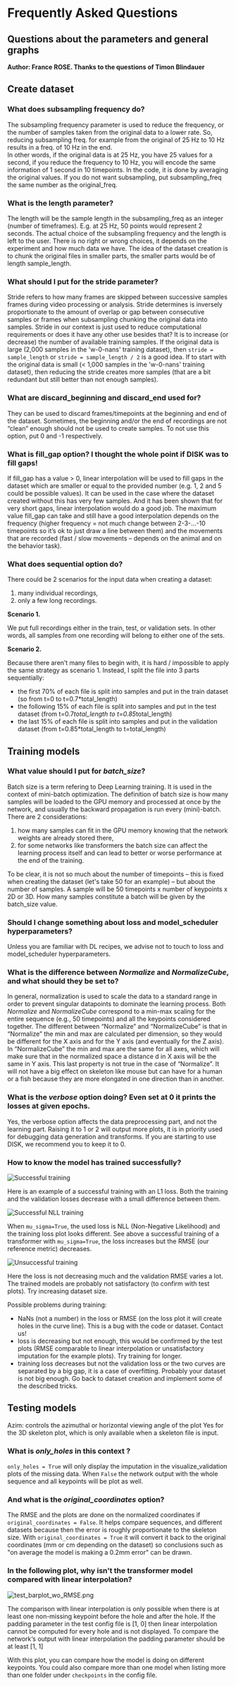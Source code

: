 # Frequently Asked Questions
## Questions about the parameters and general graphs
**Author: France ROSE. Thanks to the questions of Timon Blindauer**

## Create dataset

### What does **subsampling frequency** do?

The subsampling frequency parameter is used to reduce the frequency, or the number of samples taken from the original data to a lower rate. So, reducing subsampling freq. for example from the original of 25 Hz to 10 Hz results in a freq. of 10 Hz in the end.      
In other words, if the original data is at 25 Hz, you have 25 values for a second, if you reduce the frequency to 10 Hz, you will encode the same information of 1 second in 10 timepoints. In the code, it is done by averaging the original values.
If you do not want subsampling, put subsampling_freq the same number as the original_freq.

### What is the **length** parameter?

The length will be the sample length in the subsampling_freq as an integer (number of timeframes).
E.g. at 25 Hz, 50 points would represent 2 seconds. 
The actual choice of the subsampling frequency and the length is left to the user. There is no right or wrong choices, it depends on the experiment and how much data we have. The idea of the dataset creation is to chunk the original files in smaller parts, the smaller parts would be of length sample_length.

### What should I put for the **stride** parameter?

Stride refers to how many frames are skipped between successive samples frames during video processing or analysis. Stride determines is inversely proportionate to the amount of overlap or gap between consecutive samples or frames when subsampling chunking the original data into samples. Stride in our context is just used to reduce computational requirements or does it have any other use besides that? It is to increase (or decrease) the number of available training samples. If the original data is large (2,000 samples in the 'w-0-nans' training dataset), then `stride = sample_length` or `stride = sample_length / 2` is a good idea. If to start with the original data is small (< 1,000 samples in the 'w-0-nans' training dataset), then reducing the stride creates more samples (that are a bit redundant but still better than not enough samples).

### What are **discard_beginning** and **discard_end** used for?

They can be used to discard frames/timepoints at the beginning and end of the dataset.
Sometimes, the beginning and/or the end of recordings are not “clean” enough should not be used to create samples.
To not use this option, put 0 and -1 respectively. 

### What is **fill_gap** option? I thought the whole point if DISK was to fill gaps!

If fill_gap has a value > 0, linear interpolation will be used to fill gaps in the dataset which are smaller or equal to the provided number (e.g. 1, 2 and 5 could be possible values). 
It can be used in the case where the dataset created without this has very few samples. And it has been shown that for very short gaps, linear interpolation would do a good job. The maximum value fill_gap can take and still have a good interpolation depends on the frequency (higher frequency = not much change between 2-3-...-10 timepoints so it’s ok to just draw a line between them) and the movements that are recorded (fast / slow movements – depends on the animal and on the behavior task).

### What does **sequential** option do?

There could be 2 scenarios for the input data when creating a dataset:
1. many individual recordings,
2. only a few long recordings.

**Scenario 1.**

We put full recordings either in the train, test, or validation sets. In other words, all samples from one recording will belong to either one of the sets.

**Scenario 2.**

Because there aren’t many files to begin with, it is hard / impossible to apply the same strategy as scenario 1. Instead, I split the file into 3 parts sequentially:
- the first 70% of each file is split into samples and put in the train dataset (so from t=0 to t=0.7*total_length)
- the following 15% of each file is split into samples and put in the test dataset (from t=0.7*total_length to t=0.85*total_length)
- the last 15% of each file is split into samples and put in the validation dataset (from t=0.85*total_length to t=total_length)


## Training models

### What value should I put for *batch_size*?

Batch size is a term refering to Deep Learning training. It is used in the context of mini-batch optimization. 
The definition of batch size is how many samples will be loaded to the GPU memory and processed at once by the network, and usually the backward propagation is run every (mini)-batch.
There are 2 considerations: 
1. how many samples can fit in the GPU memory knowing that the network weights are already stored there, 
2. for some networks like transformers the batch size can affect the learning process itself and can lead to better or worse performance at the end of the training.

To be clear, it is not so much about the number of timepoints – this is fixed when creating the dataset (let's take 50 for an example) – but about the number of samples. A sample will be 50 timepoints x number of keypoints x 2D or 3D. How many samples constitute a batch will be given by the batch_size value.

### Should I change something about loss and model_scheduler hyperparameters?

Unless you are familiar with DL recipes, we advise not to touch to loss and model_scheduler hyperparameters.

### What is the difference between *Normalize* and *NormalizeCube*, and what should they be set to?

In general, normalization is used to scale the data to a standard range in order to prevent singular datapoints to dominate the learning process.
Both *Normalize* and *NormalizeCube* correspond to a min-max scaling for the entire sequence (e.g., 50 timepoints) and all the keypoints considered together. The different between “Normalize” and “NormalizeCube” is that in “Normalize” the min and max are calculated per dimension, so they would be different for the X axis and for the Y axis (and eventually for the Z axis). In “NormalizeCube” the min and max are the same for all axes, which will make sure that in the normalized space a distance d in X axis will be the same in Y axis. This last property is not true in the case of “Normalize”. It will not have a big effect on skeleton like mouse but can have for a human or a fish because they are more elongated in one direction than in another.

### What is the *verbose* option doing? Even set at 0 it prints the losses at given epochs.

Yes, the verbose option affects the data preprocessing part, and not the learning part. Raising it to 1 or 2 will output more plots, it is in priority used for debugging data generation and transforms. If you are starting to use DISK, we recommend you to keep it to 0.

### How to know the model has trained successfully?

![Successful training](images/loss_dark_GRU_FL2_good.svg)

Here is an example of a successful training with an L1 loss. Both the training and the validation losses decrease with a small difference between them.

![Successful NLL training](images/loss_dark_transformer_NLL_FL2_good.svg)

When `mu_sigma=True`, the used loss is NLL (Non-Negative Likelihood) and the training loss plot looks different. 
See above a successful training of a transformer with `mu_sigma=True`, the loss increases but the RMSE (our reference metric) decreases.

![Unsuccessful training](images/loss_dark_GRU_Mice_bad.svg)

Here the loss is not decreasing much and the validation RMSE varies a lot. The trained models are probably not satisfactory (to confirm with test plots). Try increasing dataset size.

Possible problems during training:
- NaNs (not a number) in the loss or RMSE (on the loss plot it will create holes in the curve line). This is a bug with the code or dataset. Contact us!
- loss is decreasing but not enough, this would be confirmed by the test plots (RMSE comparable to linear interpolation or unsatisfactory imputation for the example plots). Try training for longer.
- training loss decreases but not the validation loss or the two curves are separated by a big gap, it is a case of overfitting. Probably your dataset is not big enough. Go back to dataset creation and implement some of the described tricks. 

## Testing models

Azim: controls the azimuthal or horizontal viewing angle of the plot
Yes for the 3D skeleton plot, which is only available when a skeleton file is input.

### What is *only_holes* in this context ?

`only_holes = True` will only display the imputation in the visualize_validation plots of the missing data. When `False` the network output with the whole sequence and all keypoints will be plot as well.

### And what is the *original_coordinates* option?

The RMSE and the plots are done on the normalized coordinates if `original_coordinates = False`. It helps compare sequences, and different datasets because then the error is roughly proportionate to the skeleton size. With `original_coordinates = True` it will convert it back to the original coordinates (mm or cm depending on the dataset) so conclusions such as "on average the model is making a 0.2mm error" can be drawn.

### In the following plot, why isn't the transformer model compared with linear interpolation?

![test_barplot_wo_RMSE.png](images/test_barplot_wo_RMSE.png)

The comparison with linear interpolation is only possible when there is at least one non-missing keypoint before the hole and after the hole. If the padding parameter in the test config file is [1, 0] then linear interpolation cannot be computed for every hole and is not displayed. To compare the network‘s output with linear interpolation the padding parameter should be at least [1, 1]

With this plot, you can compare how the model is doing on different keypoints. You could also compare more than one model when listing more than one folder under `checkpoints` in the config file.
